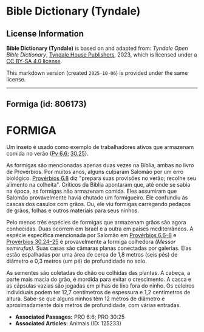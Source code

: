# Bible Dictionary (Tyndale)

## License Information

**Bible Dictionary (Tyndale)** is based on and adapted from: _Tyndale Open Bible Dictionary_, [Tyndale House Publishers](https://tyndaleopenresources.com/), 2023, which is licensed under a [CC BY-SA 4.0 license](https://creativecommons.org/licenses/by-sa/4.0/legalcode.en).

This markdown version (created `2025-10-06`) is provided under the same license.



--------------------------------

## Formiga (id: 806173)

FORMIGA
=======

Um inseto é usado como exemplo de trabalhadores ativos que armazenam comida no verão ([Pv 6\.6](https://ref.ly/Prov6:6); [30\.25](https://ref.ly/Prov30:25)).

As formigas são mencionadas apenas duas vezes na Bíblia, ambas no livro de Provérbios. Por muitos anos, alguns culparam Salomão por um erro biológico. [Provérbios 6\.8](https://ref.ly/Prov6:8) diz "prepara suas provisões no verão; recolhe seu alimento na colheita". Críticos da Bíblia apontaram que, até onde se sabia na época, as formigas não armazenam comida. Eles assumiram que Salomão provavelmente havia chutado um formigueiro. Ele confundiu as cascas dos casulos com grãos. Ou, ele viu formigas carregando pedaços de grãos, folhas e outros materiais para seus ninhos.

Pelo menos três espécies de formigas que armazenam grãos são agora conhecidas. Duas ocorrem em Israel e a outra em países mediterrâneos. A espécie específica mencionada por Salomão em [Provérbios 6\.6–8](https://ref.ly/Prov6:6-Prov6:8) e [Provérbios 30\.24–25](https://ref.ly/Prov30:24-Prov30:25) é provavelmente a formiga colhedora *(Messor semirufus).* Suas casas são câmaras planas conectadas por galerias. Elas estão espalhadas por uma área de cerca de 1,8 metros (seis pés) de diâmetro e 0,3 metros (um pé) de profundidade no solo.

As sementes são coletadas do chão ou colhidas das plantas. A cabeça, a parte mais macia do grão, é mordida para evitar o crescimento. A casca e as cápsulas vazias são jogadas em pilhas de lixo fora do ninho. Os celeiros individuais podem ter 12,7 centímetros de espessura e 1,2 centímetros de altura. Sabe\-se que alguns ninhos têm 12 metros de diâmetro e aproximadamente dois metros de profundidade, com várias entradas.

* **Associated Passages:** PRO 6:6; PRO 30:25
* **Associated Articles:** Animais (ID: 125233)

